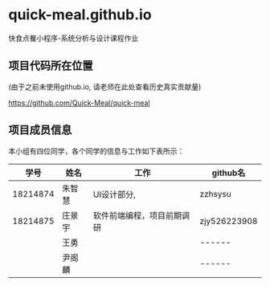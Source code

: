 # quick-meal.github.io
快食点餐小程序-系统分析与设计课程作业


##  项目代码所在位置
(由于之前未使用github.io, 请老师在此处查看历史真实贡献量)

https://github.com/Quick-Meal/quick-meal

##  项目成员信息

本小组有四位同学，各个同学的信息与工作如下表所示：

| 学号     |   姓名    | 工作 |   github名   |
| -------- | ------ | ---- | ------ |
| 18214874 | 朱智慧 |  UI设计部分,    | zzhsysu |
| 18214875 | 庄景宇 | 软件前端编程，项目前期调研     | zjy526223908 |
|          | 王勇   |      | ------ |
|          | 尹阁麟 |      | ------ |


